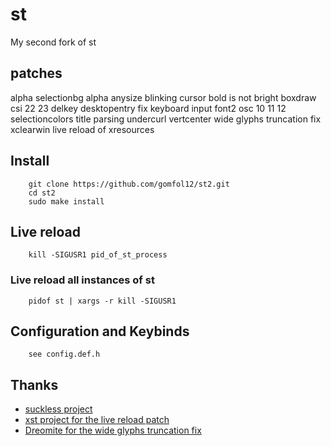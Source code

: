 # st
My second fork of st

## patches
alpha
selectionbg alpha
anysize
blinking cursor
bold is not bright
boxdraw
csi 22 23
delkey
desktopentry
fix keyboard input
font2
osc 10 11 12
selectioncolors
title parsing
undercurl
vertcenter
wide glyphs truncation fix
xclearwin
live reload of xresources

## Install
        git clone https://github.com/gomfol12/st2.git
        cd st2
        sudo make install

## Live reload
        kill -SIGUSR1 pid_of_st_process
### Live reload all instances of st
        pidof st | xargs -r kill -SIGUSR1

## Configuration and Keybinds
        see config.def.h

## Thanks
* [suckless project](https://suckless.org/)
* [xst project for the live reload patch](https://github.com/gnotclub/xst)
* [Dreomite for the wide glyphs truncation fix](https://github.com/Dreomite)
